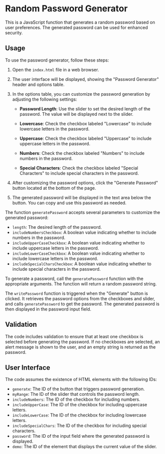 # Random Password Generator

This is a JavaScript function that generates a random password based on user preferences. The generated password can be used for enhanced security.

## Usage

To use the password generator, follow these steps:

1. Open the `index.html` file in a web browser.

2. The user interface will be displayed, showing the "Password Generator" header and options table.

3. In the options table, you can customize the password generation by adjusting the following settings:

   - **Password Length**: Use the slider to set the desired length of the password. The value will be displayed next to the slider.

   - **Lowercase**: Check the checkbox labeled "Lowercase" to include lowercase letters in the password.

   - **Uppercase**: Check the checkbox labeled "Uppercase" to include uppercase letters in the password.

   - **Numbers**: Check the checkbox labeled "Numbers" to include numbers in the password.

   - **Special Characters**: Check the checkbox labeled "Special Characters" to include special characters in the password.

4. After customizing the password options, click the "Generate Password" button located at the bottom of the page.

5. The generated password will be displayed in the text area below the button. You can copy and use this password as needed.

The function `generatePassword` accepts several parameters to customize the generated password:

- `length`: The desired length of the password.
- `includeNumbersCheckbox`: A boolean value indicating whether to include numbers in the password.
- `includeUpperCaseCheckbox`: A boolean value indicating whether to include uppercase letters in the password.
- `includeLowerCaseCheckbox`: A boolean value indicating whether to include lowercase letters in the password.
- `includeSpecialCharsCheckbox`: A boolean value indicating whether to include special characters in the password.

To generate a password, call the `generatePassword` function with the appropriate arguments. The function will return a random password string.

The `writePassword` function is triggered when the "Generate" button is clicked. It retrieves the password options from the checkboxes and slider, and calls `generatePassword` to get the password. The generated password is then displayed in the password input field.

## Validation

The code includes validation to ensure that at least one checkbox is selected before generating the password. If no checkboxes are selected, an alert message is shown to the user, and an empty string is returned as the password.

## User Interface

The code assumes the existence of HTML elements with the following IDs:

- `generate`: The ID of the button that triggers password generation.
- `myRange`: The ID of the slider that controls the password length.
- `includeNumbers`: The ID of the checkbox for including numbers.
- `includeUpperCase`: The ID of the checkbox for including uppercase letters.
- `includeLowerCase`: The ID of the checkbox for including lowercase letters.
- `includeSpecialChars`: The ID of the checkbox for including special characters.
- `password`: The ID of the input field where the generated password is displayed.
- `demo`: The ID of the element that displays the current value of the slider.
